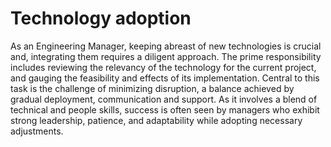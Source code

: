 # Technology adoption

As an Engineering Manager, keeping abreast of new technologies is crucial and, integrating them requires a diligent approach. The prime responsibility includes reviewing the relevancy of the technology for the current project, and gauging the feasibility and effects of its implementation. Central to this task is the challenge of minimizing disruption, a balance achieved by gradual deployment, communication and support. As it involves a blend of technical and people skills, success is often seen by managers who exhibit strong leadership, patience, and adaptability while adopting necessary adjustments.